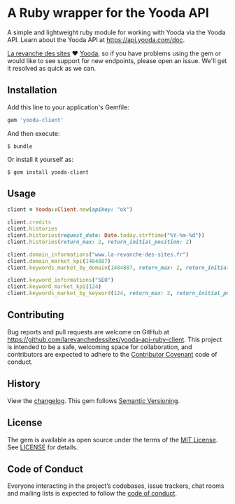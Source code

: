# A Ruby wrapper for the Yooda API
A simple and lightweight ruby module for working with Yooda via the Yooda API. Learn about the Yooda API at https://api.yooda.com/doc.

[La revanche des sites](http://www.la-revanche-des-sites.fr) ❤️ [Yooda](https://www.yooda.com), so if you have problems using the gem or would like to see support for new endpoints, please open an issue. We'll get it resolved as quick as we can.

## Installation
Add this line to your application's Gemfile:

```ruby
gem 'yooda-client'
```

And then execute:

    $ bundle

Or install it yourself as:

    $ gem install yooda-client

## Usage
```ruby
client = Yooda::Client.new(apikey: "ok")

client.credits
client.histories
client.histories(request_date: Date.today.strftime("%Y-%m-%d"))
client.histories(return_max: 2, return_initial_position: 2)

client.domain_informations("www.la-revanche-des-sites.fr")
client.domain_market_kpi(1484887)
client.keywords_market_by_domain(1484887, return_max: 2, return_initial_position: 2)

client.keyword_informations("SEO")
client.keyword_market_kpi(124)
client.keywords_market_by_keyword(124, return_max: 2, return_initial_position: 2)
```

## Contributing
Bug reports and pull requests are welcome on GitHub at https://github.com/larevanchedessites/yooda-api-ruby-client. This project is intended to be a safe, welcoming space for collaboration, and contributors are expected to adhere to the [Contributor Covenant](http://contributor-covenant.org) code of conduct.

## History
View the [changelog](https://github.com/larevanchedessites/yooda-api-ruby-client/blob/master/CHANGELOG.md). This gem follows [Semantic Versioning](http://semver.org/).

## License
The gem is available as open source under the terms of the [MIT License](https://opensource.org/licenses/MIT).
See [LICENSE](https://github.com/larevanchedessites/yooda-api-ruby-client/blob/master/LICENSE.txt) for details.

## Code of Conduct

Everyone interacting in the project’s codebases, issue trackers, chat rooms and mailing lists is expected to follow the [code of conduct](https://github.com/larevanchedessites/yooda-api-ruby-client/blob/master/CODE_OF_CONDUCT.md).
